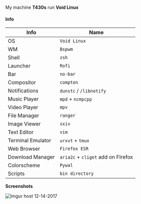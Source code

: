 My machine **T430s** run **Void Linux**

#### Info

| **Info**  | **Name**  |
| --------- | --------- |
| OS 				| `Void Linux` |
| WM 				| `Bspwm` 		 |
| Shell 		| `zsh` 			 |
| Launcher  | `Rofi` 			 |
| Bar 			| `no-bar` 		 |
| Compositor | `compton` 	 |
| Notifications | `dunstc` / `/libnotify` |
| Music Player  | `mpd` + `ncmpcpp` |
| Video Player 	| `mpv` |
| File Manager 	| `ranger` |
| Image Viewer  | `sxiv` |
| Text Editor   | `vim` |
| Terminal Emulator | `urxvt` + `tmux` |
| Web Browser | `Firefox ESR` |
| Download Manager | `aria2c` + `cliget` add on FIrefox |
| Colorscheme | `Pywal` |
| Scripts 	| `bin directory` |

**Screenshots**

![Imgur host 12-14-2017](https://i.imgur.com/yA8uy8F.jpg)


